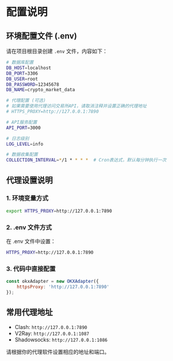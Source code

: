 # 配置说明

## 环境配置文件 (.env)

请在项目根目录创建 `.env` 文件，内容如下：

```bash
# 数据库配置
DB_HOST=localhost
DB_PORT=3306
DB_USER=root
DB_PASSWORD=12345678
DB_NAME=crypto_market_data

# 代理配置 (可选)
# 如果需要使用代理访问交易所API，请取消注释并设置正确的代理地址
# HTTPS_PROXY=http://127.0.0.1:7890

# API服务配置
API_PORT=3000

# 日志级别
LOG_LEVEL=info

# 数据收集配置
COLLECTION_INTERVAL=*/1 * * * *  # Cron表达式，默认每分钟执行一次
```

## 代理设置说明

### 1. 环境变量方式
```bash
export HTTPS_PROXY=http://127.0.0.1:7890
```

### 2. .env 文件方式
在 .env 文件中设置：
```bash
HTTPS_PROXY=http://127.0.0.1:7890
```

### 3. 代码中直接配置
```javascript
const okxAdapter = new OKXAdapter({
    httpsProxy: 'http://127.0.0.1:7890'
});
```

## 常用代理地址

- Clash: `http://127.0.0.1:7890`
- V2Ray: `http://127.0.0.1:1087`
- Shadowsocks: `http://127.0.0.1:1086`

请根据你的代理软件设置相应的地址和端口。 